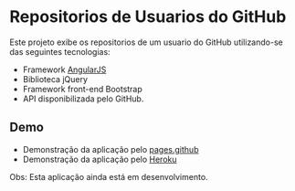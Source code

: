 Repositorios de Usuarios do GitHub
=============================

Este projeto exibe os repositorios de um usuario do GitHub utilizando-se das seguintes tecnologias:

 - Framework [AngularJS] 
 - Biblioteca jQuery
 - Framework front-end Bootstrap
 - API disponibilizada pelo GitHub. 

Demo
----
- Demonstração da aplicação pelo [pages.github]
- Demonstração da aplicação pelo [Heroku]

Obs: Esta aplicação ainda está em desenvolvimento.

[pages.github]: https://adrianorosaferreira.github.io/users-github/
[Heroku]: https://users-github.herokuapp.com/
[AngularJS]: http://angularjs.org/


